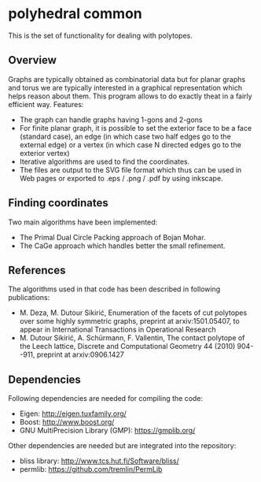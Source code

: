 polyhedral common
=================

This is the set of functionality for dealing with polytopes.

Overview
--------

Graphs are typically obtained as combinatorial data but for planar graphs and torus we are
typically interested in a graphical representation which helps reason about them.
This program allows to do exactly theat in a fairly efficient way. Features:

  * The graph can handle graphs having 1-gons and 2-gons 
  * For finite planar graph, it is possible to set the exterior face to be a face (standard case), an edge (in which case two half edges go to the external edge) or a vertex (in which case N directed edges go to the exterior vertex)
  * Iterative algorithms are used to find the coordinates.
  * The files are output to the SVG file format which thus can be used in Web pages or exported to .eps / .png / .pdf by using inkscape.

Finding coordinates
-------------------

Two main algorithms have been implemented:

  * The Primal Dual Circle Packing approach of Bojan Mohar.
  * The CaGe approach which handles better the small refinement.

References
----------

The algorithms used in that code has been described in following publications:

  * M. Deza, M. Dutour Sikirić, Enumeration of the facets of cut polytopes over some highly symmetric graphs, preprint at arxiv:1501.05407, to appear in International Transactions in Operational Research
  * M. Dutour Sikirić, A. Schürmann, F. Vallentin, The contact polytope of the Leech lattice, Discrete and Computational Geometry 44 (2010) 904--911, preprint at arxiv:0906.1427

Dependencies
------------

Following dependencies are needed for compiling the code:

  * Eigen: http://eigen.tuxfamily.org/
  * Boost: http://www.boost.org/
  * GNU MultiPrecision Library (GMP): https://gmplib.org/

Other dependencies are needed but are integrated into the repository:

  * bliss library: http://www.tcs.hut.fi/Software/bliss/
  * permlib: https://github.com/tremlin/PermLib


